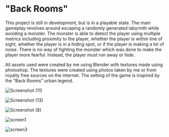 # "Back Rooms"

This project is still in development, but is in a playable state. The main gameplay revolves around escaping a randomly generated labyrinth while avoiding a monster. The monster is able to detect the player using multiple metrics including proximity to the player, whether the player is within line of sight, whether the player is in a hiding spot, or if the player is making a lot of noise. There is no way of fighting the monster which was done to make the player more fearful. Instead, the player must run away or hide. 

All assets used were created by me using Blender with textures made using photoshop. The textures were created using photos taken by me or from royalty free sources on the internet. The setting of the game is inspired by the "Back Rooms" urban legend.

![Screenshot (11)](https://user-images.githubusercontent.com/50554331/199840497-60e1bc7f-34a1-495f-97ac-606b936360ce.png)

![Screenshot (13)](https://user-images.githubusercontent.com/50554331/199840535-595cceef-b0ad-43ac-9424-bd222aa45b44.png)

![Screenshot (8)](https://user-images.githubusercontent.com/50554331/199840563-00497ca5-3e50-43c0-bef0-b397ff4c39fa.png)

![screen1](https://user-images.githubusercontent.com/50554331/199840592-cf7dd349-7d8e-4909-b821-0414a9d94895.PNG)

![screen3](https://user-images.githubusercontent.com/50554331/199840595-6d0c87d1-b872-4272-a260-f20074508934.PNG)
